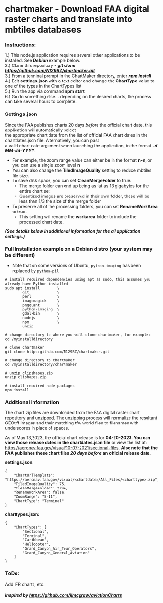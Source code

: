 # chartmaker - Download FAA digital raster charts and translate into mbtiles databases  

### Instructions:   
1.) This node.js application requires several other applications to be installed. See ***Debian*** example below.              
2.) Clone this repository - ***git clone https://github.com/N129BZ/chartmaker.git***            
3.) From a terminal prompt in the ChartMaker directory, enter ***npm install***                        
4.) Edit **settings.json** with a text editor and change the **ChartType** value to one of the types in the ChartTypes list                      
5.) Run the app via command **npm start**         
6.) Go do something else... depending on the desired charts, the process can take several hours to complete.
     
### Settings.json  
Since the FAA publishes charts 20 days *before* the official chart date, this application will automatically select                 
the appropriate chart date from the list of official FAA chart dates in the chartdates.json file.  Alternatively, you can pass              
a valid chart date argument when launching the application, in the format ***-d MM-dd-YYYY***.                     
                   
*  For example, the zoom range value can either be in the format **n-n**, or you can use a single zoom level **n**                
*  You can also change the **TiledImageQuality** setting to reduce mbtiles file size.   
*  To save disk space, you can set **CleanMergeFolder** to true.
   *  The merge folder can end up being as fat as 13 gigabytes for the entire chart set
   *  Quantized images are preserved in their own folder, these will be less than 1/3 the size of the merge folder
*  To preserve all of the processing folders, you can set **RenameWorkArea** to true.
   *  This setting will rename the **workarea** folder to include the processed chart date. 
                   
***(See details below in additional information for the all application settings.)***                                    

### Full Installation example on a Debian distro (your system may be different)
* Note that on some versions of Ubuntu, ```python-imaging``` has been replaced by ```python-pil```
```
# install required dependencies using apt as sudo, this assumes you already have Python installed
sudo apt install        \    
        git             \       
        perl            \
        imagemagick     \
        pngquant        \
        python-imaging  \
        gdal-bin        \
        nodejs          \
        npm             \
        unzip

# change directory to where you will clone chartmaker, for example:
cd /myinstalldirectory

# clone chartmaker
git clone https:github.com/N129BZ/chartmaker.git
                            
# change directory to chartmaker
cd /myinstalldirectory/chartmaker
                                   
# unzip clipshapes.zip 
unzip clishapes.zip
                                    
# install required node packages
npm install                                      
```
### Additional information       
The chart zip files are downloaded from the FAA digital raster chart repository and unzipped. The unzipping process will normalize the resultant GEOtiff images and their matching tfw world files to filenames with underscores in place of spaces.     
       
As of May 13,2023, the official chart release is for **04-20-2023. You can view those release dates in the chartdates.json file** or view the list at: https://aeronav.faa.gov/visual/10-07-2021/sectional-files. **Also note that the FAA publishes these chart files *20 days before* an official release date.**        
                       
                        
**settings.json:**                                                                                                              
```
{
    "ChartUrlTemplate": "https://aeronav.faa.gov/visual/<chartdate>/All_Files/<charttype>.zip",
    "TiledImageQuality": 75,
    "CleanMergeFolder": true,
    "RenameWorkArea": false,
    "ZoomRange": "5-11",
    "ChartType": "Terminal"
}
```
**charttypes.json:**
```
{
    "ChartTypes": [
        "Sectional",
        "Terminal",
        "Caribbean",
        "Helicopter",
        "Grand_Canyon_Air_Tour_Operators",
        "Grand_Canyon_General_Aviation"
    ]
}
```
### ToDo:    
Add IFR charts, etc.    
     
      
#### ***inspired by https://github.com/jlmcgraw/aviationCharts*** 

